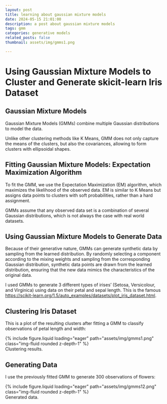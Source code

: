 ```yaml
---
layout: post
title: learning about gaussian mixture models
date: 2024-05-15 21:01:00
description: a post about gaussian mixture models
tags: gmm
categories: generative models
related_posts: false
thumbnail: assets/img/gmms1.png

---
```


# Using Gaussian Mixture Models to Cluster and Generate skicit-learn Iris Dataset

## Gaussian Mixture Models

Gaussian Mixture Models (GMMs) combine multiple Gaussian distributions to model the data. 

Unlike other clustering methods like K Means, GMM does not only capture the means of the clusters, but also the covariances, allowing to form clusters with ellipsoidal shapes. 

## Fitting Gaussian Mixture Models: Expectation Maximization Algorithm

To fit the GMM, we use the Expectation Maximization (EM) algorithm, which maximizes the likelihood of the observed data. EM is similar to K Means but assigns data points to clusters with soft probabilities, rather than a hard assignment.

GMMs assume that any observed data set is a combination of several Gaussian distributions, which is not always the case with real world datasets.

## Using Gaussian Mixture Models to Generate Data

Because of their generative nature, GMMs can generate synthetic data by sampling from the learned distribution. By randomly selecting a component according to the mixing weights and sampling from the corresponding Gaussian distribution, synthetic data points are drawn from the learned distribution, ensuring that the new data mimics the characteristics of the original data.

I used GMMs to generate 3 different types of irises’ (Setosa, Versicolour, and Virginica) using data on their petal and sepal length. This is the famous https://scikit-learn.org/1.5/auto_examples/datasets/plot_iris_dataset.html.

## Clustering Iris Dataset

This is a plot of the resulting clusters after fitting a GMM to classify observations of petal length and width:

<div class="row mt-3">
    <div class="col-sm mt-3 mt-md-0">
        {% include figure.liquid loading="eager" path="assets/img/gmms1.png" class="img-fluid rounded z-depth-1" %}
    </div>
</div>
<div class="caption">
    Clustering results.
</div>

## Generating Data

I use the previously fitted GMM to generate 300 observations of flowers:

<div class="row mt-3">
    <div class="col-sm mt-3 mt-md-0">
        {% include figure.liquid loading="eager" path="assets/img/gmms12.png" class="img-fluid rounded z-depth-1" %}
    </div>
</div>
<div class="caption">
    Generated data.
</div>


